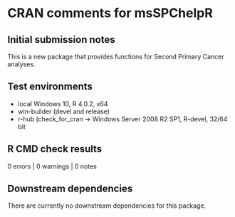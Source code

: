 # CRAN comments for msSPChelpR

## Initial submission notes
This is a new package that provides functions for Second Primary Cancer analyses.

## Test environments
* local Windows 10, R 4.0.2, x64
* win-builder (devel and release)
* r-hub (check_for_cran -> Windows Server 2008 R2 SP1, R-devel, 32/64 bit

## R CMD check results
0 errors | 0 warnings | 0 notes
    
## Downstream dependencies
There are currently no downstream dependencies for this package.